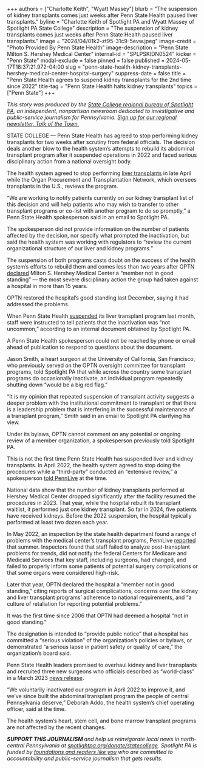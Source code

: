 +++
authors = ["Charlotte Keith", "Wyatt Massey"]
blurb = "The suspension of kidney transplants comes just weeks after Penn State Health paused liver transplants."
byline = "Charlotte Keith of Spotlight PA and Wyatt Massey of Spotlight PA State College"
description = "The suspension of kidney transplants comes just weeks after Penn State Health paused liver transplants."
image = "2024/04/01k2-zt95-31c9-5evw.jpeg"
image-credit = "Photo Provided By Penn State Health"
image-description = "Penn State Milton S. Hershey Medical Center"
internal-id = "SPLPSKIDN0524"
kicker = "Penn State"
modal-exclude = false
pinned = false
published = 2024-05-17T18:37:21.972-04:00
slug = "penn-state-health-kidney-transplants-hershey-medical-center-hospital-surgery"
suppress-date = false
title = "Penn State Health agrees to suspend kidney transplants for the 2nd time since 2022"
title-tag = "Penn State Health halts kidney transplants"
topics = ["Penn State"]
+++

<em>This story was produced by the </em><a href="https://www.spotlightpa.org/statecollege"><em>State College regional bureau of Spotlight PA</em></a><em>, an independent, nonpartisan newsroom dedicated to investigative and public-service journalism for Pennsylvania. </em><a href="https://www.spotlightpa.org/newsletters/talkofthetown"><em>Sign up for our regional newsletter, Talk of the Town.</em></a>

STATE COLLEGE — Penn State Health has agreed to stop performing kidney transplants for two weeks after scrutiny from federal officials. The decision deals another blow to the health system’s attempts to rebuild its abdominal transplant program after it suspended operations in 2022 and faced serious disciplinary action from a national oversight body.

The health system agreed to stop performing <a href="https://www.spotlightpa.org/statecollege/2024/04/penn-state-health-liver-transplants-hershey-medical-center-hospital-surgery/">liver transplants</a> in late April while the Organ Procurement and Transplantation Network, which oversees transplants in the U.S., reviews the program.

“We are working to notify patients currently on our kidney transplant list of this decision and will help patients who may wish to transfer to other transplant programs or co-list with another program to do so promptly,” a Penn State Health spokesperson said in an email to Spotlight PA.

<script src="https://www.spotlightpa.org/embed.js" async></script><div data-spl-embed-version="1" data-spl-src="https://www.spotlightpa.org/embeds/newsletter/?cta=Sign%20up%20for%20our%20new%20regional%20newsletter%2C%20%3Cb%3ETalk%20of%20the%20Town%3C%2Fb%3E%2C%20and%20get%20all%20the%20news%20and%20notes%20from%20State%20College%20and%20north-central%20PA.&button=Sign%20Up%20Now&preselect=state_college&eyebrow=DON'T%20MISS%20A%20BEAT"></div>

The spokesperson did not provide information on the number of patients affected by the decision, nor specify what prompted the inactivation, but said the health system was working with regulators to “review the current organizational structure of our liver and kidney programs.”

The suspension of both programs casts doubt on the success of the health system’s efforts to rebuild them and comes less than two years after OPTN <a href="https://optn.transplant.hrsa.gov/news/optn-board-declares-penn-state-milton-s-hershey-medical-center-a-member-not-in-good-standing/">declared</a> Milton S. Hershey Medical Center a “member not in good standing” — the most severe disciplinary action the group had taken against a hospital in more than 15 years.

OPTN restored the hospital’s good standing last December, saying it had addressed the problems.

When Penn State Health <a href="https://www.spotlightpa.org/statecollege/2024/04/penn-state-health-liver-transplants-hershey-medical-center-hospital-surgery/">suspended</a> its liver transplant program last month, staff were instructed to tell patients that the inactivation was “not uncommon,” according to an internal document obtained by Spotlight PA.

A Penn State Health spokesperson could not be reached by phone or email ahead of publication to respond to questions about the document.

Jason Smith, a heart surgeon at the University of California, San Francisco, who previously served on the OPTN oversight committee for transplant programs, told Spotlight PA that while across the country some transplant programs do occasionally inactivate, an individual program repeatedly shutting down “would be a big red flag.”

“It is my opinion that repeated suspension of transplant activity suggests a deeper problem with the institutional commitment to transplant or that there is a leadership problem that is interfering in the successful maintenance of a transplant program,” Smith said in an email to Spotlight PA clarifying his view.

Under its bylaws, OPTN cannot comment on any potential or ongoing review of a member organization, a spokesperson previously told Spotlight PA.

<script src="https://www.spotlightpa.org/embed.js" async></script><div data-spl-embed-version="1" data-spl-src="https://www.spotlightpa.org/embeds/tips/?tip_text=Do%20you%20have%20a%20tip%20about%20Penn%20State%3F%20We%20want%20to%20hear%20from%20you."></div>

This is not the first time Penn State Health has suspended liver and kidney transplants. In April 2022, the health system agreed to stop doing the procedures while a “third-party” conducted an “extensive review,” a spokesperson <a href="https://www.pennlive.com/news/2022/08/kidney-and-liver-transplants-shut-down-at-penn-state-health-inspection-finds-multiple-problems.html">told PennLive</a> at the time.

National data show that the number of kidney transplants performed at Hershey Medical Center dropped significantly after the facility resumed the procedures in 2023. That year, while the hospital rebuilt its transplant waitlist, it performed just one kidney transplant. So far in 2024, five patients have received kidneys. Before the 2022 suspension, the hospital typically performed at least two dozen each year.

In May 2022, an inspection by the state health department found a range of problems with the medical center’s transplant programs, PennLive <a href="https://www.pennlive.com/news/2022/08/kidney-and-liver-transplants-shut-down-at-penn-state-health-inspection-finds-multiple-problems.html">reported</a> that summer. Inspectors found that staff failed to analyze post-transplant problems for trends, did not notify the federal Centers for Medicare and Medicaid Services that key staff, including surgeons, had changed, and failed to properly inform some patients of potential surgery complications or that some organs were considered high-risk.

Later that year, OPTN declared the hospital a “member not in good standing,” citing reports of surgical complications, concerns over the kidney and liver transplant programs’ adherence to national requirements, and “a culture of retaliation for reporting potential problems.”

It was the first time since 2006 that OPTN had deemed a hospital “not in good standing.”

<script src="https://www.spotlightpa.org/embed.js" async></script><div data-spl-embed-version="1" data-spl-src="https://www.spotlightpa.org/embeds/donate/"></div>

The designation is intended to “provide public notice” that a hospital has committed a “serious violation” of the organization’s policies or bylaws, or demonstrated “a serious lapse in patient safety or quality of care,” the organization’s board said.

Penn State Health leaders promised to overhaul kidney and liver transplants and recruited three new surgeons who officials described as “world-class” in a March 2023 <a href="https://pennstatehealthnews.org/2023/03/renowned-transplant-surgeons-lead-reactivation-of-penn-state-health-milton-s-hershey-medical-center-abdominal-organ-transplant-program/">news release</a>.

“We voluntarily inactivated our program in April 2022 to improve it, and we’ve since built the abdominal transplant program the people of central Pennsylvania deserve,” Deborah Addo, the health system’s chief operating officer, said at the time.

The health system’s heart, stem cell, and bone marrow transplant programs are not affected by the recent changes.

<strong><em>SUPPORT THIS JOURNALISM </em></strong><em>and help us reinvigorate local news in north-central Pennsylvania at </em><a href="http://spotlightpa.org/donate/statecollege"><em>spotlightpa.org/donate/statecollege</em></a><em>. Spotlight PA is funded by </em><a href="https://www.spotlightpa.org/support"><em>foundations and readers like you</em></a><em> who are committed to accountability and public-service journalism that gets results.</em>

